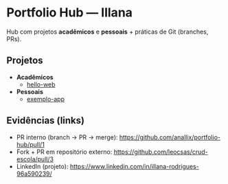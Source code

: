 # Portfolio Hub — Illana

Hub com projetos **acadêmicos** e **pessoais** + práticas de Git (branches, PRs).

## Projetos
- **Acadêmicos**
  - [hello-web](projetos/academicos/hello-web/README.md)
- **Pessoais**
  - [exemplo-app](projetos/pessoais/exemplo-app/README.md)

## Evidências (links)

- PR interno (branch → PR → merge): https://github.com/anallix/portfolio-hub/pull/1
- Fork + PR em repositório externo: https://github.com/leocsas/crud-escola/pull/3
- LinkedIn (projeto): https://www.linkedin.com/in/illana-rodrigues-96a590239/


